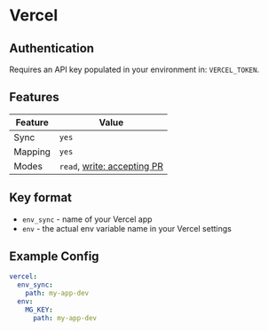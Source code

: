 # Vercel

## Authentication

Requires an API key populated in your environment in: `VERCEL_TOKEN`.

## Features

| Feature | Value |
| --- | --- |
| Sync | `yes` |
| Mapping | `yes` |
| Modes | `read`, [write: accepting PR](https://github.com/tellerops/teller) |

## Key format
  - `env_sync` - name of your Vercel app
  - `env` - the actual env variable name in your Vercel settings

## Example Config

```yaml
vercel:
  env_sync:
    path: my-app-dev
  env:
    MG_KEY:
      path: my-app-dev
```
